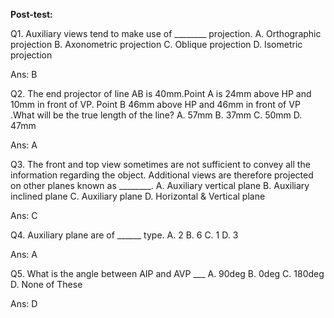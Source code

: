 
**Post-test:**

Q1. Auxiliary views tend to make use of \_\_\_\_\_\_\_\_ projection.
A. Orthographic projection
B. Axonometric projection
C. Oblique projection
D. Isometric projection

Ans: B

Q2. The end projector of line AB is 40mm.Point A is 24mm above HP and
10mm in front of VP. Point B 46mm above HP and 46mm in front of VP .What
will be the true length of the line?
A. 57mm
B. 37mm
C. 50mm
D. 47mm

Ans: A

Q3. The front and top view sometimes are not sufficient to convey all
the information regarding the object. Additional views are therefore
projected on other planes known as \_\_\_\_\_\_\_\_.
A. Auxiliary vertical plane
B. Auxiliary inclined plane
C. Auxiliary plane
D. Horizontal & Vertical plane

Ans: C

Q4. Auxiliary plane are of \_\_\_\_\_\_ type.
A. 2
B. 6
C. 1
D. 3

Ans: A

Q5. What is the angle between AIP and AVP \_\_\_
A. 90deg
B. 0deg
C. 180deg
D. None of These

Ans: D
